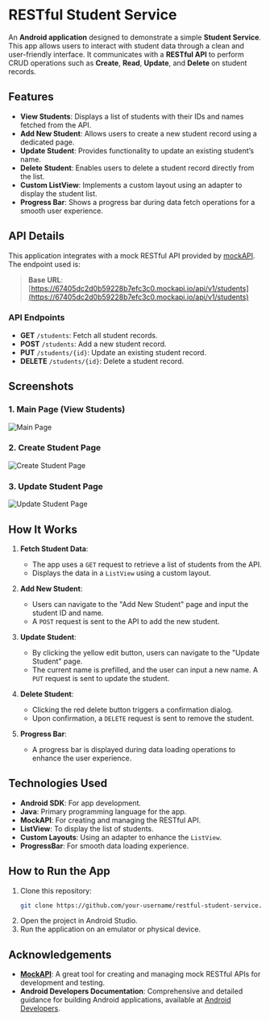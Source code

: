 # RESTful Student Service

An **Android application** designed to demonstrate a simple **Student Service**. This app allows users to interact with student data through a clean and user-friendly interface. It communicates with a **RESTful API** to perform CRUD operations such as **Create**, **Read**, **Update**, and **Delete** on student records.

## Features

- **View Students**: Displays a list of students with their IDs and names fetched from the API.
- **Add New Student**: Allows users to create a new student record using a dedicated page.
- **Update Student**: Provides functionality to update an existing student’s name.
- **Delete Student**: Enables users to delete a student record directly from the list.
- **Custom ListView**: Implements a custom layout using an adapter to display the student list.
- **Progress Bar**: Shows a progress bar during data fetch operations for a smooth user experience.

## API Details

This application integrates with a mock RESTful API provided by [mockAPI](https://mockapi.io). The endpoint used is:

> **Base URL**: [https://67405dc2d0b59228b7efc3c0.mockapi.io/api/v1/students](https://67405dc2d0b59228b7efc3c0.mockapi.io/api/v1/students)

### API Endpoints
- **GET** `/students`: Fetch all student records.
- **POST** `/students`: Add a new student record.
- **PUT** `/students/{id}`: Update an existing student record.
- **DELETE** `/students/{id}`: Delete a student record.

## Screenshots

### 1. Main Page (View Students)
![Main Page](./assets/Home.png)

### 2. Create Student Page
![Create Student Page](./assets/StudentForm.png)

### 3. Update Student Page
![Update Student Page](./assets/StudentUpdate.png)

## How It Works

1. **Fetch Student Data**:
   - The app uses a `GET` request to retrieve a list of students from the API.
   - Displays the data in a `ListView` using a custom layout.

2. **Add New Student**:
   - Users can navigate to the "Add New Student" page and input the student ID and name.
   - A `POST` request is sent to the API to add the new student.

3. **Update Student**:
   - By clicking the yellow edit button, users can navigate to the "Update Student" page.
   - The current name is prefilled, and the user can input a new name. A `PUT` request is sent to update the student.

4. **Delete Student**:
   - Clicking the red delete button triggers a confirmation dialog.
   - Upon confirmation, a `DELETE` request is sent to remove the student.

5. **Progress Bar**:
   - A progress bar is displayed during data loading operations to enhance the user experience.

## Technologies Used

- **Android SDK**: For app development.
- **Java**: Primary programming language for the app.
- **MockAPI**: For creating and managing the RESTful API.
- **ListView**: To display the list of students.
- **Custom Layouts**: Using an adapter to enhance the `ListView`.
- **ProgressBar**: For smooth data loading experience.

## How to Run the App

1. Clone this repository:
   ```bash
   git clone https://github.com/your-username/restful-student-service.git
2. Open the project in Android Studio.
3. Run the application on an emulator or physical device.

## Acknowledgements

- **[MockAPI](https://mockapi.io)**: A great tool for creating and managing mock RESTful APIs for development and testing.
- **Android Developers Documentation**: Comprehensive and detailed guidance for building Android applications, available at [Android Developers](https://developer.android.com/).
